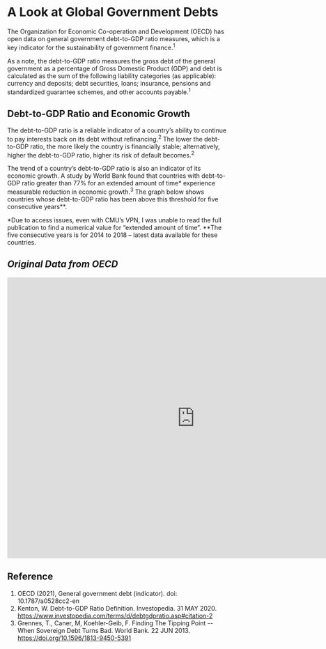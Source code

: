 # A Look at Global Government Debts
The Organization for Economic Co-operation and Development (OECD) has open data on general government debt-to-GDP ratio measures, which is a key indicator for the sustainability of government finance.<sup>1</sup>

As a note, the debt-to-GDP ratio measures the gross debt of the general government as a percentage of Gross Domestic Product (GDP) and debt is calculated as the sum of the following liability categories (as applicable): currency and deposits; debt securities, loans; insurance, pensions and standardized guarantee schemes, and other accounts payable.<sup>1</sup>

<div class="flourish-embed flourish-chart" data-src="visualisation/5284012"><script src="https://public.flourish.studio/resources/embed.js"></script></div>


## Debt-to-GDP Ratio and Economic Growth
The debt-to-GDP ratio is a reliable indicator of a country’s ability to continue to pay interests back on its debt without refinancing.<sup>2</sup> The lower the debt-to-GDP ratio, the more likely the country is financially stable; alternatively, higher the debt-to-GDP ratio, higher its risk of default becomes.<sup>2</sup> 

The trend of a country’s debt-to-GDP ratio is also an indicator of its economic growth. A study by World Bank found that countries with debt-to-GDP ratio greater than 77% for an extended amount of time* experience measurable reduction in economic growth.<sup>3</sup> The graph below shows countries whose debt-to-GDP ratio has been above this threshold for five consecutive years**.

*Due to access issues, even with CMU’s VPN, I was unable to read the full publication to find a numerical value for “extended amount of time”.
**The five consecutive years is for 2014 to 2018 – latest data available for these countries.  

<div class="flourish-embed flourish-map" data-src="visualisation/5291240"><script src="https://public.flourish.studio/resources/embed.js"></script></div>


## _Original Data from OECD_
<iframe src="https://data.oecd.org/chart/6gJP" width="860" height="645" style="border: 0" mozallowfullscreen="true" webkitallowfullscreen="true" allowfullscreen="true"><a href="https://data.oecd.org/chart/6gJP" target="_blank">OECD Chart: General government debt, Total, % of GDP, Annual, 2018</a></iframe>

## Reference
1. OECD (2021), General government debt (indicator). doi: 10.1787/a0528cc2-en
2. Kenton, W. Debt-to-GDP Ratio Definition. Investopedia. 31 MAY 2020. https://www.investopedia.com/terms/d/debtgdpratio.asp#citation-2
3. Grennes, T., Caner, M, Koehler-Geib, F. Finding The Tipping Point -- When Sovereign Debt Turns Bad. World Bank. 22 JUN 2013. https://doi.org/10.1596/1813-9450-5391
